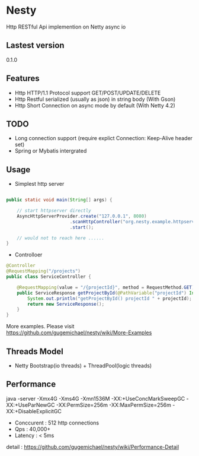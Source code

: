 # Nesty
Http RESTful Api implemention on Netty async io

## Lastest version
0.1.0

## Features

* Http HTTP/1.1 Protocol support GET/POST/UPDATE/DELETE
* Http Restful serialized (usually as json) in string body (With Gson)
* Http Short Connection on async mode by default (With Netty 4.2)

## TODO
* Long connection support (require explict Connection: Keep-Alive header set)
* Spring or Mybatis intergrated


## Usage

* Simplest http server

```java

public static void main(String[] args) {

	// start httpserver directly
	AsyncHttpServerProvider.create("127.0.0.1", 8080)
						.scanHttpController("org.nesty.example.httpserver.handler")
						.start();

	// would not to reach here ......
}
```

* Controlloer

```java
@Controller
@RequestMapping("/projects")
public class ServiceController {

	@RequestMapping(value = "/{projectId}", method = RequestMethod.GET)
	public ServiceResponse getProjectById(@PathVariable("projectId") Integer projectId) {
		System.out.println("getProjectById() projectId " + projectId);
		return new ServiceResponse();
	}
}

```

More examples. Please visit https://github.com/gugemichael/nesty/wiki/More-Examples

## Threads Model

* Netty Bootstrap(io threads) + ThreadPool(logic threads)

## Performance

java -server -Xmx4G -Xms4G -Xmn1536M -XX:+UseConcMarkSweepGC -XX:+UseParNewGC -XX:PermSize=256m -XX:MaxPermSize=256m -XX:+DisableExplicitGC

* Conccurent : 512 http connections 
* Qps : 40,000+
* Latency : < 5ms

detail : https://github.com/gugemichael/nesty/wiki/Performance-Detail

